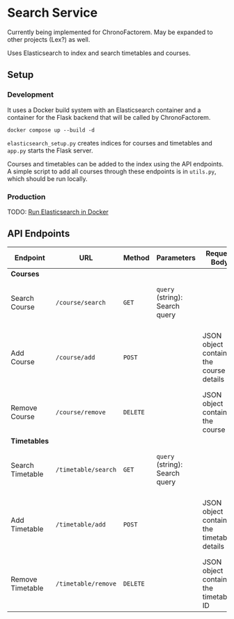 # Search Service

Currently being implemented for ChronoFactorem. May be expanded to other projects (Lex?) as well.

Uses Elasticsearch to index and search timetables and courses.

## Setup

### Development

It uses a Docker build system with an Elasticsearch container and a container for the Flask backend that will be called by ChronoFactorem.

```
docker compose up --build -d
```

`elasticsearch_setup.py` creates indices for courses and timetables and `app.py` starts the Flask server.

Courses and timetables can be added to the index using the API endpoints. A simple script to add all courses through these endpoints is in `utils.py`, which should be run locally.

### Production

TODO: [Run Elasticsearch in Docker](https://www.elastic.co/guide/en/elasticsearch/reference/8.14/docker.html)

## API Endpoints

| **Endpoint**     | **URL**             | **Method** | **Parameters**                 | **Request Body**                             | **Response**                                              |
| ---------------- | ------------------- | ---------- | ------------------------------ | -------------------------------------------- | --------------------------------------------------------- |
| **Courses**      |                     |            |                                |                                              |                                                           |
| Search Course    | `/course/search`    | `GET`      | `query` (string): Search query |                                              | **200 OK**: List of courses matching the query            |
| Add Course       | `/course/add`       | `POST`     |                                | JSON object containing the course details    | **201 Created**: JSON object containing course details    |
| Remove Course    | `/course/remove`    | `DELETE`   |                                | JSON object containing the course ID         | **204 No Content**                                        |
| **Timetables**   |                     |            |                                |                                              |                                                           |
| Search Timetable | `/timetable/search` | `GET`      | `query` (string): Search query |                                              | **200 OK**: List of timetables matching the query         |
| Add Timetable    | `/timetable/add`    | `POST`     |                                | JSON object containing the timetable details | **201 Created**: JSON object containing timetable details |
| Remove Timetable | `/timetable/remove` | `DELETE`   |                                | JSON object containing the timetable ID      | **204 No Content**                                        |
